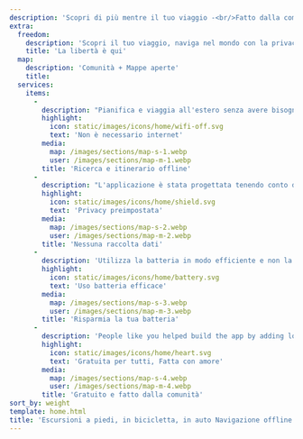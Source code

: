 ```yaml
---
description: 'Scopri di più mentre il tuo viaggio -<br/>Fatto dalla comunità'
extra:
  freedom:
    description: 'Scopri il tuo viaggio, naviga nel mondo con la privacy e la comunità al primo piano.'
    title: 'La libertà è qui'
  map:
    description: 'Comunità + Mappe aperte'
    title:
  services:
    items:
      - 
        description: "Pianifica e viaggia all'estero senza avere bisogno dei dati mobili e cerca dei punti di passaggio durante un'escursione lontana."
        highlight:
          icon: static/images/icons/home/wifi-off.svg
          text: 'Non è necessario internet'
        media:
          map: /images/sections/map-s-1.webp
          user: /images/sections/map-m-1.webp
        title: 'Ricerca e itinerario offline'
      - 
        description: "L'applicazione è stata progettata tenendo conto della privacy: non identifica le persone, non traccia l'utente e non raccoglie informazioni."
        highlight:
          icon: static/images/icons/home/shield.svg
          text: 'Privacy preimpostata'
        media:
          map: /images/sections/map-s-2.webp
          user: /images/sections/map-m-2.webp
        title: 'Nessuna raccolta dati'
      - 
        description: 'Utilizza la batteria in modo efficiente e non la svuota come altre app di navigazione.'
        highlight:
          icon: static/images/icons/home/battery.svg
          text: 'Uso batteria efficace'
        media:
          map: /images/sections/map-s-3.webp
          user: /images/sections/map-m-3.webp
        title: 'Risparmia la tua batteria'
      - 
        description: 'People like you helped build the app by adding locations to <span class="text-icon"><svg viewBox="0 0 19 19"><use href="#icon-open-street-map"></use></svg> [OpenStreetMap](https://openstreetmap.org)</span>, giving feedback on features, and contributing code on <span class="text-icon"><svg viewbox="0 0 4.233 4.233"> <use href="#icon-codeberg"></use></svg> [Codeberg](https://codeberg.org/comaps)</span> in the open-source community.'
        highlight:
          icon: static/images/icons/home/heart.svg
          text: 'Gratuita per tutti, Fatta con amore'
        media:
          map: /images/sections/map-s-4.webp
          user: /images/sections/map-m-4.webp
        title: 'Gratuito e fatto dalla comunità'
sort_by: weight
template: home.html
title: 'Escursioni a piedi, in bicicletta, in auto Navigazione offline con privacy'
---
```

